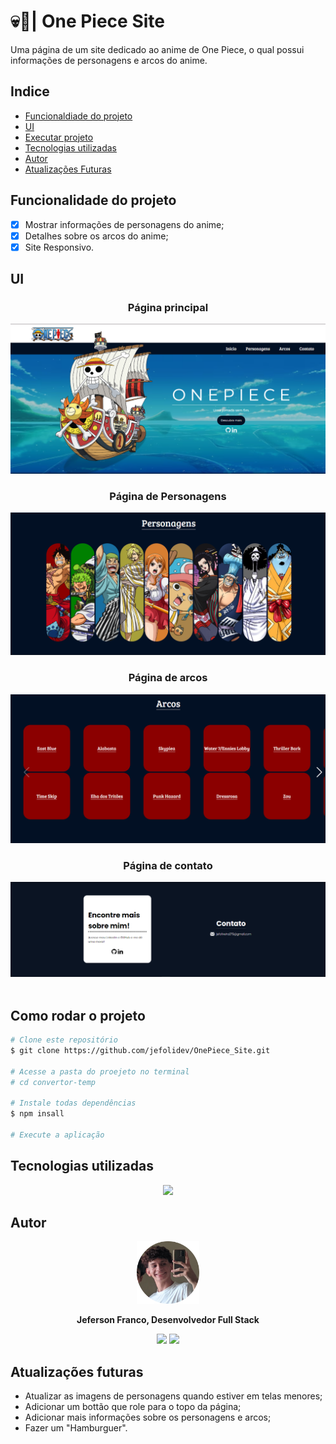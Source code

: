 # 💀👒| One Piece Site

 <p> Uma página de um site dedicado ao anime de One Piece, o qual possui informações de personagens e arcos do anime. </b></p>

## Indice
- [Funcionaldiade do projeto](#Funcionalidade-do-projeto)
- [UI](#UI)
- [Executar projeto](#Como-rodar)
- [Tecnologias utilizadas](#Tecnologias-utilizadas)
- [Autor](#Autor)
- [Atualizações Futuras](#Atualizações-futuras)

## Funcionalidade do projeto

- [x] Mostrar informações de personagens do anime;
- [x] Detalhes sobre os arcos do anime;
- [x] Site Responsivo.

## UI
<div align = "center">
    <h3> Página principal </h3>
    <img src = "./src/assets/github/Principal.png">
    <h3> Página de Personagens </h3>
    <img src = "./src/assets/github/Personagens.png">
    <h3> Página de arcos </h3>
    <img src = "./src/assets/github/Arcos.png">
    <h3> Página de contato </h3>
    <img src = "./src/assets/github/Contato.png">
</div>
<br>

## Como rodar o projeto

```bash
# Clone este repositório
$ git clone https://github.com/jefolidev/OnePiece_Site.git

# Acesse a pasta do proejeto no terminal
# cd convertor-temp

# Instale todas dependências
$ npm insall

# Execute a aplicação
```

## Tecnologias utilizadas 
<div align = center>
<img src = "https://skillicons.dev/icons?i=html,css,js,react">
</div>

## Autor
<div align = center>
 <img src = "./src/assets/github/fotominhacircle.png" style = "width: 100px;">
 <p> <b> Jeferson Franco, Desenvolvedor Full Stack </b> </p> 
 <a style = "text-decoration: none;" href = "https://github.com/jefolidev"> <img src = "https://skillicons.dev/icons?i=linkedin" style = "width: 20px;"> </a>
 <a style = "text-decoration: none;" href = "https://www.linkedin.com/in/jeferson-franco-1349062b0/"> <img src = "https://skillicons.dev/icons?i=github&theme=light" style = "width: 20px;"> </a>
</div>


## Atualizações futuras
- Atualizar as imagens de personagens quando estiver em telas menores;
- Adicionar um bottão que role para o topo da página;
- Adicionar mais informações sobre os personagens e arcos;
- Fazer um "Hamburguer".
